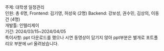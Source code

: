 주제: 대학생 일정관리</br>
인원: 총 6명, Frontend: 김기영, 허성욱 (2명) Backend: 강보성, 권수민, 김상의, 이동건 (4명)</br>
개발툴: 인텔리제이</br>
기간: 2024/03/15~2024/04/05</br>
특이사항: ppt 다운로드를 했으나 시연 동영상이 담기지 않아 ppt부분은 별개로 포트폴리오 부분에 url 올려놨습니다.